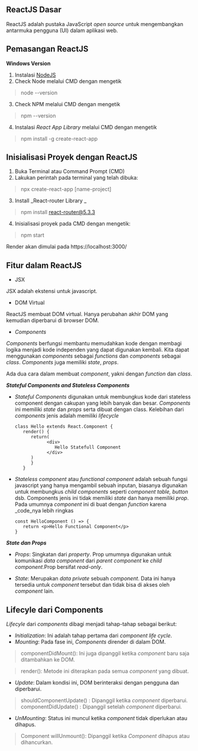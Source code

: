 ## ReactJS Dasar
ReactJS adalah pustaka JavaScript _open source_ untuk mengembangkan antarmuka pengguna (UI) dalam aplikasi web. 

## Pemasangan ReactJS

**Windows Version**

1. Instalasi [NodeJS](https://nodejs.org/en/download) 
2. Check Node melalui CMD dengan mengetik
> node --version
3. Check NPM melalui CMD dengan mengetik
> npm --version
4. Instalasi _React App Library_ melalui CMD dengan mengetik
> npm install -g create-react-app

## Inisialisasi Proyek dengan ReactJS
1. Buka Terminal atau Command Prompt (CMD)
2. Lakukan perintah pada terminal yang telah dibuka:

> npx create-react-app [name-project]

3. Install _React-router Library _

> npm install react-router@5.3.3

4. Inisialisasi proyek pada CMD dengan mengetik:

> npm start

Render akan dimulai pada https://localhost:3000/

## Fitur dalam ReactJS
- JSX

JSX adalah ekstensi untuk javascript. 

- DOM Virtual

ReactJS membuat DOM virtual. Hanya perubahan akhir DOM yang kemudian diperbarui di browser DOM. 

- _Components_

_Components_ berfungsi membantu memudahkan kode dengan membagi logika menjadi kode independen yang dapat digunakan kembali. Kita dapat menggunakan _components_ sebagai _functions_ dan _components_ sebagai _class_. _Components_ juga memiliki _state_, _props_.

Ada dua cara dalam membuat _component_, yakni dengan _function_ dan _class_. 

**_Stateful Components and Stateless Components_**

- _Stateful Components_ digunakan untuk membungkus kode dari stateless component dengan cakupan yang lebih banyak dan besar. _Components_ ini memiliki _state_ dan _props_ serta dibuat dengan class. Kelebihan dari _components_ jenis adalah memiliki _lifecycle_

      class Hello extends React.Component {
         render() {
            return(
                  <div>
                     Hello Statefull Component
                  </div>
            )
            }
         }

- _Stateless component_ atau _functional component_ adalah sebuah fungsi javascript yang hanya mengambil sebuah inputan, biasanya digunakan untuk membungkus _child components_ seperti _component table, button_ dsb. Components jenis ini tidak memiliki _state_ dan hanya memiliki _prop_. Pada umumnya _component_ ini di buat dengan _function_ karena _code_nya lebih ringkas

      const HelloComponent () => {
         return <p>Hello Functional Component</p>
      }

_**State dan Props**_

- _Props_: Singkatan dari _property_. Prop umumnya digunakan untuk komunikasi _data component_ dari _parent component_ ke _child component_.Prop bersifat _read-only_.

- _State_: Merupakan _data private_ sebuah _component_. Data ini hanya tersedia untuk _component_ tersebut dan tidak bisa di akses oleh _component_ lain. 

## Lifecyle dari Components

_Lifecyle_ dari _components_ dibagi menjadi tahap-tahap sebagai berikut:

- _Initialization_: Ini adalah tahap pertama dari _component life cycle_.
- _Mounting_: Pada fase ini, _Components_ dirender di dalam DOM. 

> componentDidMount(): Ini juga dipanggil ketika _component_ baru saja ditambahkan ke DOM.

> render(): Metode ini diterapkan pada semua _component_ yang dibuat. 

- _Update_: Dalam kondisi ini, DOM berinteraksi dengan pengguna dan diperbarui.

> shouldComponentUpdate() : Dipanggil ketika _component_ diperbarui.
> componentDidUpdate() : Dipanggil setelah _component_ diperbarui. 

- _UnMounting_: Status ini muncul ketika _component_ tidak diperlukan atau dihapus. 

> Component willUnmount(): Dipanggil ketika _Component_ dihapus atau dihancurkan.

